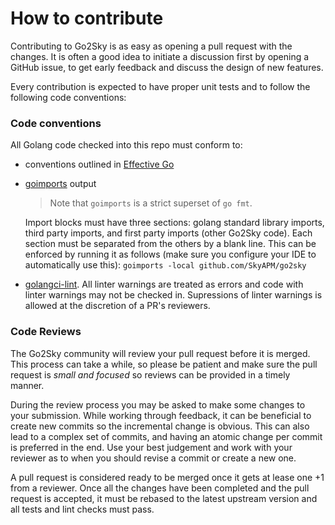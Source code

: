 # How to contribute

Contributing to Go2Sky is as easy as opening a pull request with the changes. It is often a good idea to initiate a discussion first by
opening a GitHub issue, to get early feedback and discuss the design of new features.

Every contribution is expected to have proper unit tests and to follow the following code conventions:

### Code conventions

All Golang code checked into this repo must conform to:
- conventions outlined in [Effective Go](https://golang.org/doc/effective_go.html)
- [goimports](https://godoc.org/golang.org/x/tools/cmd/goimports) output
  > Note that `goimports` is a strict superset of `go fmt`.

  Import blocks must have three sections: golang standard library imports, third party imports, and first party imports (other Go2Sky code). Each section must be separated from the others by a blank line.
  This can be enforced by running it as follows (make sure you configure your IDE to automatically use this): `goimports -local github.com/SkyAPM/go2sky`
  
- [golangci-lint](https://github.com/golangci/golangci-lint). All linter warnings are treated as errors and code with linter warnings may not be checked in. Supressions of linter warnings is allowed at the discretion of a PR's reviewers.

### Code Reviews

The Go2Sky community will review your pull request before it is merged. This process can take a while, so please be patient and
make sure the pull request is _small and focused_ so reviews can be provided in a timely manner. 

During the review process you may be asked to make some changes to your submission. While working through feedback, it can be beneficial
to create new commits so the incremental change is obvious. This can also lead to a complex set of commits, and having an atomic change
per commit is preferred in the end. Use your best judgement and work with your reviewer as to when you should revise a commit or
create a new one.  

A pull request is considered ready to be merged once it gets at lease one +1 from a reviewer. Once all the changes have been completed
and the pull request is accepted, it must be rebased to the latest upstream version and all tests and lint checks must pass.
